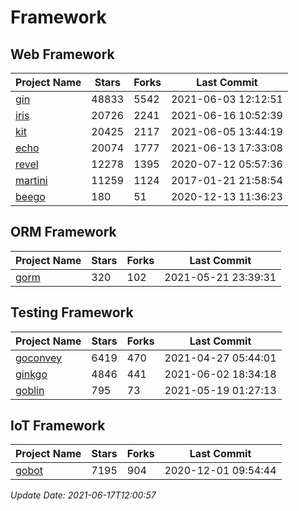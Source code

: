 # Framework

## Web Framework
| Project Name | Stars | Forks | Last Commit |
| ------------ | ----- | ----- | ----------- |
| [gin](https://github.com/gin-gonic/gin) | 48833 | 5542 | 2021-06-03 12:12:51 |
| [iris](https://github.com/kataras/iris) | 20726 | 2241 | 2021-06-16 10:52:39 |
| [kit](https://github.com/go-kit/kit) | 20425 | 2117 | 2021-06-05 13:44:19 |
| [echo](https://github.com/labstack/echo) | 20074 | 1777 | 2021-06-13 17:33:08 |
| [revel](https://github.com/revel/revel) | 12278 | 1395 | 2020-07-12 05:57:36 |
| [martini](https://github.com/go-martini/martini) | 11259 | 1124 | 2017-01-21 21:58:54 |
| [beego](https://github.com/astaxie/beego) | 180 | 51 | 2020-12-13 11:36:23 |

## ORM Framework
| Project Name | Stars | Forks | Last Commit |
| ------------ | ----- | ----- | ----------- |
| [gorm](https://github.com/jinzhu/gorm) | 320 | 102 | 2021-05-21 23:39:31 |

## Testing Framework
| Project Name | Stars | Forks | Last Commit |
| ------------ | ----- | ----- | ----------- |
| [goconvey](https://github.com/smartystreets/goconvey) | 6419 | 470 | 2021-04-27 05:44:01 |
| [ginkgo](https://github.com/onsi/ginkgo) | 4846 | 441 | 2021-06-02 18:34:18 |
| [goblin](https://github.com/franela/goblin) | 795 | 73 | 2021-05-19 01:27:13 |

## IoT Framework
| Project Name | Stars | Forks | Last Commit |
| ------------ | ----- | ----- | ----------- |
| [gobot](https://github.com/hybridgroup/gobot) | 7195 | 904 | 2020-12-01 09:54:44 |

*Update Date: 2021-06-17T12:00:57*